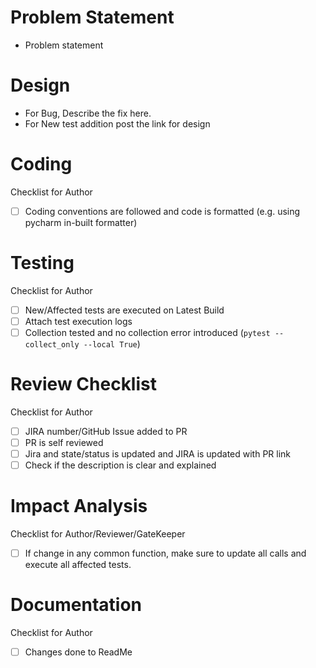 # Problem Statement
-  Problem statement

# Design
-  For Bug, Describe the fix here.
-  For New test addition post the link for design

# Coding
   Checklist for Author
-  [ ] Coding conventions are followed and code is formatted (e.g. using pycharm in-built formatter)

# Testing 
  Checklist for Author
-  [ ] New/Affected tests are executed on Latest Build
-  [ ] Attach test execution logs
-  [ ] Collection tested and no collection error introduced (`pytest --collect_only --local True`)

# Review Checklist 
  Checklist for Author
-  [ ] JIRA number/GitHub Issue added to PR
-  [ ] PR is self reviewed
-  [ ] Jira and state/status is updated and JIRA is updated with PR link
-  [ ] Check if the description is clear and explained

# Impact Analysis
  Checklist for Author/Reviewer/GateKeeper
-  [ ] If change in any common function, make sure to update all calls and execute all affected tests.

# Documentation
  Checklist for Author
-  [ ] Changes done to ReadMe